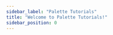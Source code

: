 ```yaml
---
sidebar_label: "Palette Tutorials"
title: "Welcome to Palette Tutorials!"
sidebar_position: 0
---
```

